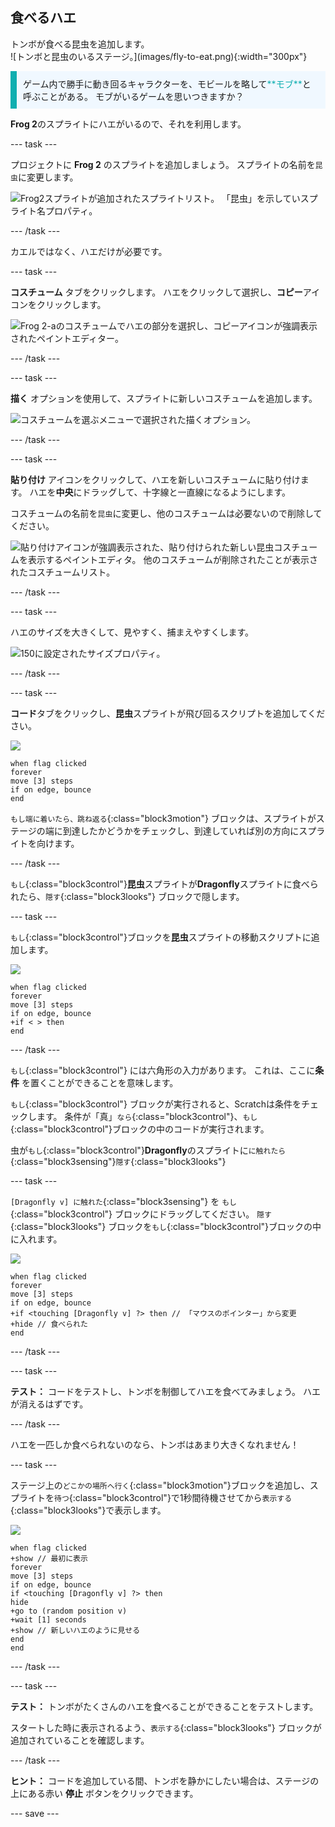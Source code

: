 ## 食べるハエ

<div style="display: flex; flex-wrap: wrap">
<div style="flex-basis: 200px; flex-grow: 1; margin-right: 15px;">
トンボが食べる昆虫を追加します。 
</div>
<div>
![トンボと昆虫のいるステージ。](images/fly-to-eat.png){:width="300px"}
</div>
</div>

<p style="border-left: solid; border-width:10px; border-color: #0faeb0; background-color: aliceblue; padding: 10px;">
ゲーム内で勝手に動き回るキャラクターを、モビールを略して<span style="color: #0faeb0">**モブ**</span>と呼ぶことがある。 モブがいるゲームを思いつきますか？</p>

**Frog 2**のスプライトにハエがいるので、それを利用します。

--- task ---

プロジェクトに **Frog 2** のスプライトを追加しましょう。 スプライトの名前を`昆虫`に変更します。

![Frog2スプライトが追加されたスプライトリスト。 「昆虫」を示していスプライト名プロパティ。](images/fly-sprite.png)


--- /task ---

カエルではなく、ハエだけが必要です。

--- task ---

**コスチューム** タブをクリックします。 ハエをクリックして選択し、**コピー**アイコンをクリックします。

![Frog 2-aのコスチュームでハエの部分を選択し、コピーアイコンが強調表示されたペイントエディター。](images/copy-fly.png)

--- /task ---

--- task ---

**描く** オプションを使用して、スプライトに新しいコスチュームを追加します。

![コスチュームを選ぶメニューで選択された描くオプション。](images/paint-sprite.png)

--- /task ---

--- task ---

**貼り付け** アイコンをクリックして、ハエを新しいコスチュームに貼り付けます。 ハエを**中央**にドラッグして、十字線と一直線になるようにします。

コスチュームの名前を`昆虫`に変更し、他のコスチュームは必要ないので削除してください。

![貼り付けアイコンが強調表示された、貼り付けられた新しい昆虫コスチュームを表示するペイントエディタ。 他のコスチュームが削除されたことが表示されたコスチュームリスト。](images/fly-costume.png)

--- /task ---

--- task ---

ハエのサイズを大きくして、見やすく、捕まえやすくします。

![150に設定されたサイズプロパティ。](images/fly-size.png)

--- /task ---

--- task ---

**コード**タブをクリックし、**昆虫**スプライトが飛び回るスクリプトを追加してください。

![](images/fly-icon.png)

```blocks3
when flag clicked
forever
move [3] steps
if on edge, bounce
end
```

`もし端に着いたら、跳ね返る`{:class="block3motion"} ブロックは、スプライトがステージの端に到達したかどうかをチェックし、到達していれば別の方向にスプライトを向けます。

--- /task ---

`もし`{:class="block3control"}**昆虫**スプライトが**Dragonfly**スプライトに食べられたら、`隠す`{:class="block3looks"} ブロックで隠します。

--- task ---

`もし`{:class="block3control"}ブロックを**昆虫**スプライトの移動スクリプトに追加します。

![](images/fly-icon.png)

```blocks3
when flag clicked
forever
move [3] steps
if on edge, bounce
+if < > then 
end
```
--- /task ---

`もし`{:class="block3control"} には六角形の入力があります。 これは、ここに**条件** を置くことができることを意味します。

`もし`{:class="block3control"} ブロックが実行されると、Scratchは条件をチェックします。 条件が「真」`なら`{:class="block3control"}、`もし`{:class="block3control"}ブロックの中のコードが実行されます。

虫が`もし`{:class="block3control"}**Dragonfly**のスプライトに`に触れたら`{:class="block3sensing"}`隠す`{:class="block3looks"}

--- task ---

`[Dragonfly v] に触れた`{:class="block3sensing"} を `もし`{:class="block3control"} ブロックにドラッグしてください。 `隠す`{:class="block3looks"} ブロックを`もし`{:class="block3control"}ブロックの中に入れます。

![](images/fly-icon.png)

```blocks3
when flag clicked
forever
move [3] steps
if on edge, bounce
+if <touching [Dragonfly v] ?> then // 「マウスのポインター」から変更
+hide // 食べられた
end
```

--- /task ---

--- task ---

**テスト：** コードをテストし、トンボを制御してハエを食べてみましょう。 ハエが消えるはずです。

--- /task ---

ハエを一匹しか食べられないのなら、トンボはあまり大きくなれません！

--- task ---

ステージ上の`どこかの場所へ行く`{:class="block3motion"}ブロックを追加し、スプライトを`待つ`{:class="block3control"}で1秒間待機させてから`表示する`{:class="block3looks"}で表示します。

![](images/fly-icon.png)

```blocks3
when flag clicked
+show // 最初に表示
forever
move [3] steps
if on edge, bounce
if <touching [Dragonfly v] ?> then
hide
+go to (random position v)
+wait [1] seconds
+show // 新しいハエのように見せる
end
end
```

--- /task ---

--- task ---

**テスト：** トンボがたくさんのハエを食べることができることをテストします。

スタートした時に表示されるよう、`表示する`{:class="block3looks"} ブロックが追加されていることを確認します。

--- /task ---

**ヒント：** コードを追加している間、トンボを静かにしたい場合は、ステージの上にある赤い **停止** ボタンをクリックできます。

--- save ---
